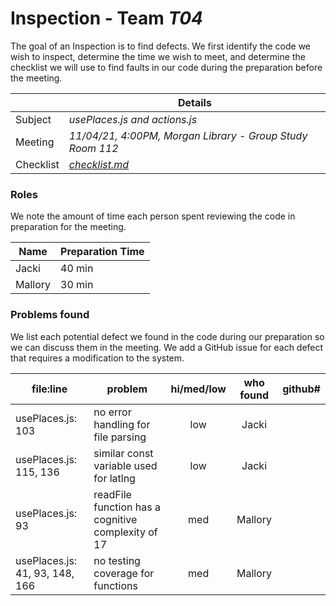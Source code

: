 # Inspection - Team *T04* 

The goal of an Inspection is to find defects.
We first identify the code we wish to inspect, determine the time we wish to meet, and determine the checklist we will use to find faults in our code during the preparation before the meeting.

|  | Details |
| ----- | ----- |
| Subject | *usePlaces.js and actions.js* |
| Meeting | *11/04/21, 4:00PM, Morgan Library - Group Study Room 112* |
| Checklist | *[checklist.md](https://github.com/CSU-CS-314-Fall-2021/t04/blob/main/reports/checklist.md)* |

### Roles

We note the amount of time each person spent reviewing the code in preparation for the meeting.

| Name | Preparation Time |
| ---- | ---- |
| Jacki | 40 min |
| Mallory | 30 min |


### Problems found

We list each potential defect we found in the code during our preparation so we can discuss them in the meeting.
We add a GitHub issue for each defect that requires a modification to the system.

| file:line | problem | hi/med/low | who found | github#  |
| --- | --- | :---: | :---: | --- |
| usePlaces.js: 103 | no error handling for file parsing | low | Jacki | |
| usePlaces.js: 115, 136 | similar const variable used for latlng | low | Jacki | |
| usePlaces.js: 93 | readFile function has a cognitive complexity of 17 | med | Mallory | |
| usePlaces.js: 41, 93, 148, 166 | no testing coverage for functions | med | Mallory | |
